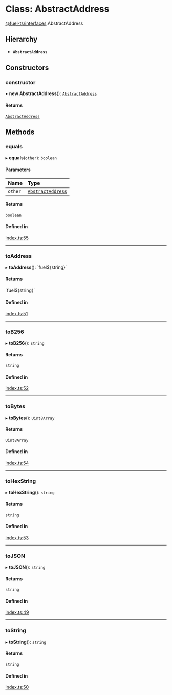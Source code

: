 # Class: AbstractAddress

[@fuel-ts/interfaces](/api/Interfaces/index.md).AbstractAddress

## Hierarchy

- **`AbstractAddress`**

## Constructors

### constructor

• **new AbstractAddress**(): [`AbstractAddress`](/api/Interfaces/AbstractAddress.md)

#### Returns

[`AbstractAddress`](/api/Interfaces/AbstractAddress.md)

## Methods

### equals

▸ **equals**(`other`): `boolean`

#### Parameters

| Name | Type |
| :------ | :------ |
| `other` | [`AbstractAddress`](/api/Interfaces/AbstractAddress.md) |

#### Returns

`boolean`

#### Defined in

[index.ts:55](https://github.com/FuelLabs/fuels-ts/blob/f4302fbd/packag/api/src/index.ts#L55)

___

### toAddress

▸ **toAddress**(): \`fuel${string}\`

#### Returns

\`fuel${string}\`

#### Defined in

[index.ts:51](https://github.com/FuelLabs/fuels-ts/blob/f4302fbd/packag/api/src/index.ts#L51)

___

### toB256

▸ **toB256**(): `string`

#### Returns

`string`

#### Defined in

[index.ts:52](https://github.com/FuelLabs/fuels-ts/blob/f4302fbd/packag/api/src/index.ts#L52)

___

### toBytes

▸ **toBytes**(): `Uint8Array`

#### Returns

`Uint8Array`

#### Defined in

[index.ts:54](https://github.com/FuelLabs/fuels-ts/blob/f4302fbd/packag/api/src/index.ts#L54)

___

### toHexString

▸ **toHexString**(): `string`

#### Returns

`string`

#### Defined in

[index.ts:53](https://github.com/FuelLabs/fuels-ts/blob/f4302fbd/packag/api/src/index.ts#L53)

___

### toJSON

▸ **toJSON**(): `string`

#### Returns

`string`

#### Defined in

[index.ts:49](https://github.com/FuelLabs/fuels-ts/blob/f4302fbd/packag/api/src/index.ts#L49)

___

### toString

▸ **toString**(): `string`

#### Returns

`string`

#### Defined in

[index.ts:50](https://github.com/FuelLabs/fuels-ts/blob/f4302fbd/packag/api/src/index.ts#L50)

